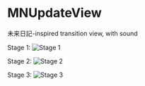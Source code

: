 MNUpdateView
============

未来日記-inspired transition view, with sound

Stage 1:
![Stage 1](https://dl.dropbox.com/u/13370926/Software/MNUpdateView/IMG_0004.PNG)

Stage 2:
![Stage 2](https://dl.dropbox.com/u/13370926/Software/MNUpdateView/IMG_0006.PNG)

Stage 3:
![Stage 3](https://dl.dropbox.com/u/13370926/Software/MNUpdateView/IMG_0007.PNG)
